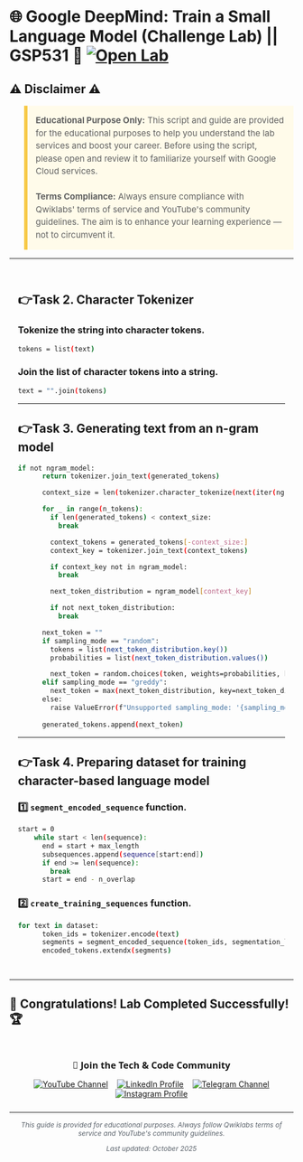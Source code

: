 # 🌐 Google DeepMind: Train a Small Language Model (Challenge Lab) || GSP531 🚀 [![Open Lab](https://img.shields.io/badge/Open-Lab-blue?style=flat)](https://www.skills.google/course_templates/1453/labs/595070)

## ⚠️ Disclaimer ⚠️

<blockquote style="background-color: #fffbea; border-left: 6px solid #f7c948; padding: 1em; font-size: 15px; line-height: 1.5;">
  <strong>Educational Purpose Only:</strong> This script and guide are provided for the educational purposes to help you understand the lab services and boost your career. Before using the script, please open and review it to familiarize yourself with Google Cloud services.
  <br><br>
  <strong>Terms Compliance:</strong> Always ensure compliance with Qwiklabs' terms of service and YouTube's community guidelines. The aim is to enhance your learning experience — not to circumvent it.
</blockquote>

---

<div style="padding: 15px; margin: 10px 0;">

## 👉Task 2. Character Tokenizer
### Tokenize the string into character tokens.

```bash
tokens = list(text)
```

### Join the list of character tokens into a string.

```bash
text = "".join(tokens)
```

---

## 👉Task 3. Generating text from an n-gram model
```bash
if not ngram_model:
      return tokenizer.join_text(generated_tokens)

      context_size = len(tokenizer.character_tokenize(next(iter(ngram_model))))

      for _ in range(n_tokens):
        if len(generated_tokens) < context_size:
          break

        context_tokens = generated_tokens[-context_size:]
        context_key = tokenizer.join_text(context_tokens)

        if context_key not in ngram_model:
          break

        next_token_distribution = ngram_model[context_key]

        if not next_token_distribution:
          break

      next_token = ""
      if sampling_mode == "random":
        tokens = list(next_token_distribution.key())
        probabilities = list(next_token_distribution.values())

        next_token = random.choices(token, weights=probabilities, k=10)[0]
      elif sampling_mode == "greddy":
        next_token = max(next_token_distribution, key=next_token_distribution.get)
      else:
        raise ValueError(f"Unsupported sampling_mode: '{sampling_mode}")
        
      generated_tokens.append(next_token)

```

---

## 👉Task 4. Preparing dataset for training character-based language model

### 1️⃣ `segment_encoded_sequence` function.
```bash
start = 0
    while start < len(sequence):
      end = start + max_length
      subsequences.append(sequence[start:end])
      if end >= len(sequence):
        break
      start = end - n_overlap
```

### 2️⃣ `create_training_sequences` function.

```bash
for text in dataset:
      token_ids = tokenizer.encode(text)
      segments = segment_encoded_sequence(token_ids, segmentation_length, n_overlap)
      encoded_tokens.extendx(segments)
```


</div>

---

## 🎉 **Congratulations! Lab Completed Successfully!** 🏆  

<div style="text-align:center; padding: 10px 0; max-width: 640px; margin: 0 auto;">
  <h3 style="font-family: 'Segoe UI', Tahoma, Geneva, Verdana, sans-serif; margin-bottom: 14px;">📱 Join the Tech & Code Community</h3>

  <a href="https://www.youtube.com/@TechCode9?sub_confirmation=1" style="margin: 0 6px; display: inline-block;">
    <img src="https://img.shields.io/badge/Subscribe-Tech%20&%20Code-FF0000?style=for-the-badge&logo=youtube&logoColor=white" alt="YouTube Channel">
  </a>

  <a href="https://www.linkedin.com/in/prateekrajput08/" style="margin: 0 6px; display: inline-block;">
    <img src="https://img.shields.io/badge/LinkedIn-Prateek%20Rajput-0077B5?style=for-the-badge&logo=linkedin&logoColor=white" alt="LinkedIn Profile">
  </a>

  <a href="https://t.me/techcode9" style="margin: 0 6px; display: inline-block;">
    <img src="https://img.shields.io/badge/Telegram-Tech%20Code-0088cc?style=for-the-badge&logo=telegram&logoColor=white" alt="Telegram Channel">
  </a>

  <a href="https://www.instagram.com/techcodefacilitator" style="margin: 0 6px; display: inline-block;">
    <img src="https://img.shields.io/badge/Instagram-Tech%20Code-E4405F?style=for-the-badge&logo=instagram&logoColor=white" alt="Instagram Profile">
  </a>
</div>

---

<div align="center">
  <p style="font-size: 12px; color: #586069;">
    <em>This guide is provided for educational purposes. Always follow Qwiklabs terms of service and YouTube's community guidelines.</em>
  </p>
  <p style="font-size: 12px; color: #586069;">
    <em>Last updated: October 2025</em>
  </p>
</div>
